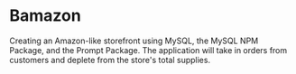 # Bamazon
Creating an Amazon-like storefront using MySQL, the MySQL NPM Package, and the Prompt Package.  The application will take in orders from customers and deplete from the store's total supplies.
